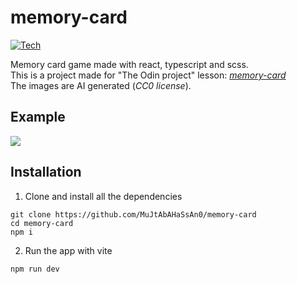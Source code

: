 # memory-card

[![Tech](https://skillicons.dev/icons?i=ts,react,scss)](https://skillicons.dev)

Memory card game made with react, typescript and scss.<br />
This is a project made for "The Odin project" lesson: <a href="https://www.theodinproject.com/lessons/node-path-javascript-memory-card"><i>memory-card</i></a><br />
The images are AI generated (<i>CC0 license</i>).

## Example

<img src="https://i.imgur.com/BZSbILC.png" />

## Installation

1. Clone and install all the dependencies

```
git clone https://github.com/MuJtAbAHaSsAn0/memory-card
cd memory-card
npm i
```

2. Run the app with vite

```
npm run dev
```
